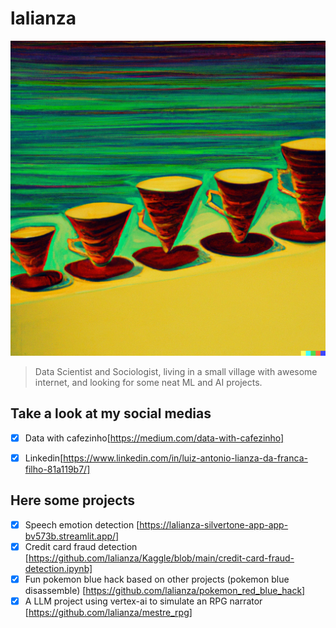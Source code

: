 # lalianza

<img src="coadores.png">

> Data Scientist and Sociologist, living in a small village with awesome internet, and looking for some neat ML and AI projects. 

## Take a look at my social medias
- [x] Data with cafezinho[https://medium.com/data-with-cafezinho]
- [x] Linkedin[https://www.linkedin.com/in/luiz-antonio-lianza-da-franca-filho-81a119b7/]


## Here some projects
- [x] Speech emotion detection [https://lalianza-silvertone-app-app-bv573b.streamlit.app/]
- [x] Credit card fraud detection [https://github.com/lalianza/Kaggle/blob/main/credit-card-fraud-detection.ipynb]
- [x] Fun pokemon blue hack based on other projects (pokemon blue disassemble) [https://github.com/lalianza/pokemon_red_blue_hack]
- [x] A LLM project using vertex-ai to simulate an RPG narrator [https://github.com/lalianza/mestre_rpg]
